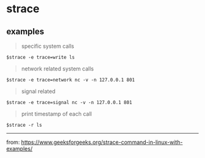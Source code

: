 strace
======

examples
-----

>  specific system calls

	$strace -e trace=write ls

> network related system calls

	$strace -e trace=network nc -v -n 127.0.0.1 801

> signal related 

	$strace -e trace=signal nc -v -n 127.0.0.1 801

>  print timestamp of each call

	$strace -r ls




-----


from:
https://www.geeksforgeeks.org/strace-command-in-linux-with-examples/
